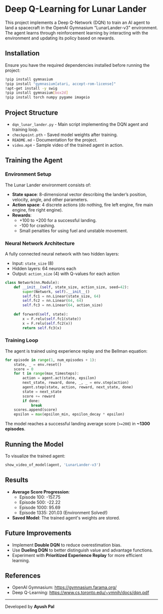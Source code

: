 # Deep Q-Learning for Lunar Lander

This project implements a Deep Q-Network (DQN) to train an AI agent to land a spacecraft in the OpenAI Gymnasium "LunarLander-v3" environment. The agent learns through reinforcement learning by interacting with the environment and updating its policy based on rewards.

## Installation

Ensure you have the required dependencies installed before running the project:

```sh
!pip install gymnasium
!pip install "gymnasium[atari, accept-rom-license]"
!apt-get install -y swig
!pip install gymnasium[box2d]
!pip install torch numpy pygame imageio
```

## Project Structure

- `dqn_lunar_lander.py` - Main script implementing the DQN agent and training loop.
- `checkpoint.pth` - Saved model weights after training.
- `README.md` - Documentation for the project.
- `video.mp4` - Sample video of the trained agent in action.

## Training the Agent

### Environment Setup

The Lunar Lander environment consists of:
- **State space**: 8-dimensional vector describing the lander’s position, velocity, angle, and other parameters.
- **Action space**: 4 discrete actions (do nothing, fire left engine, fire main engine, fire right engine).
- **Rewards**:
  - +100 to +200 for a successful landing.
  - -100 for crashing.
  - Small penalties for using fuel and unstable movement.

### Neural Network Architecture

A fully connected neural network with two hidden layers:
- Input: `state_size` (8)
- Hidden layers: 64 neurons each
- Output: `action_size` (4) with Q-values for each action

```python
class Network(nn.Module):
    def __init__(self, state_size, action_size, seed=42):
        super(Network, self).__init__()
        self.fc1 = nn.Linear(state_size, 64)
        self.fc2 = nn.Linear(64, 64)
        self.fc3 = nn.Linear(64, action_size)
    
    def forward(self, state):
        x = F.relu(self.fc1(state))
        x = F.relu(self.fc2(x))
        return self.fc3(x)
```

### Training Loop

The agent is trained using experience replay and the Bellman equation:

```python
for episode in range(1, num_episodes + 1):
    state, _ = env.reset()
    score = 0
    for t in range(max_timesteps):
        action = agent.act(state, epsilon)
        next_state, reward, done, _, _ = env.step(action)
        agent.step(state, action, reward, next_state, done)
        state = next_state
        score += reward
        if done:
            break
    scores.append(score)
    epsilon = max(epsilon_min, epsilon_decay * epsilon)
```

The model reaches a successful landing average score (`>=200`) in **~1300 episodes**.

## Running the Model

To visualize the trained agent:

```python
show_video_of_model(agent, 'LunarLander-v3')
```

## Results

- **Average Score Progression**:
  - Episode 100: -157.75
  - Episode 500: -22.22
  - Episode 1000: 95.69
  - Episode 1335: 201.03 (Environment Solved!)
- **Saved Model**: The trained agent's weights are stored.

## Future Improvements

- Implement **Double DQN** to reduce overestimation bias.
- Use **Dueling DQN** to better distinguish value and advantage functions.
- Experiment with **Prioritized Experience Replay** for more efficient learning.

## References

- OpenAI Gymnasium: https://gymnasium.farama.org/
- Deep Q-Learning: https://www.cs.toronto.edu/~vmnih/docs/dqn.pdf

---

Developed by **Ayush Pal**


